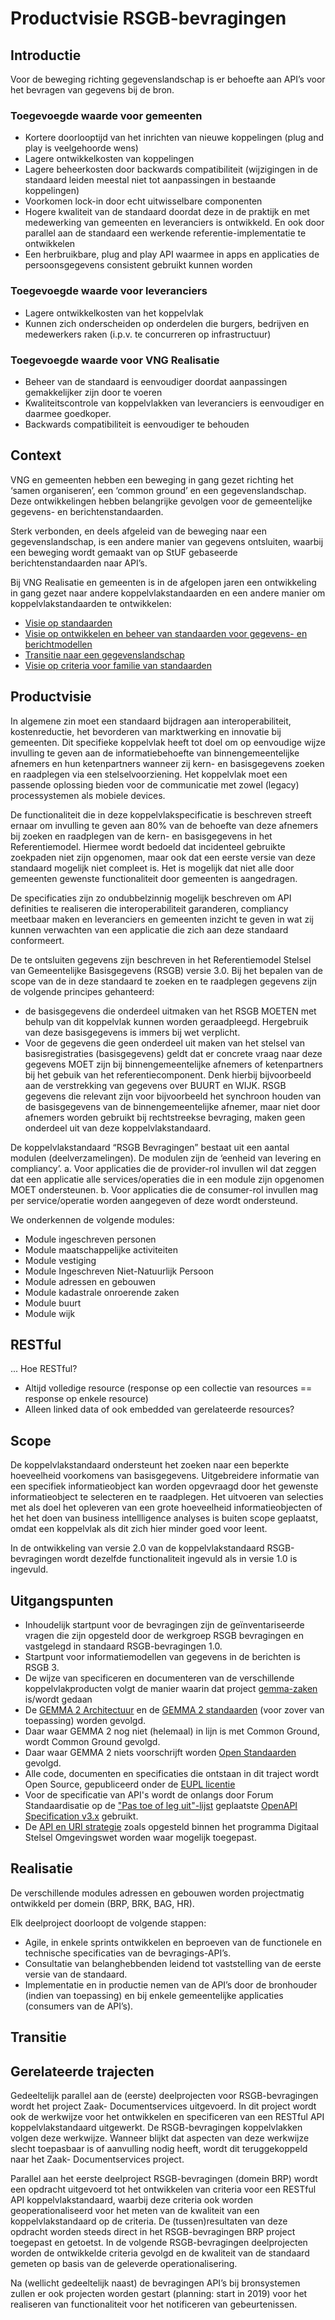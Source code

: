 # Productvisie RSGB-bevragingen

## Introductie
Voor de beweging richting gegevenslandschap is er behoefte aan API’s voor het bevragen van gegevens bij de bron.

### Toegevoegde waarde voor gemeenten
- Kortere doorlooptijd van het inrichten van nieuwe koppelingen (plug and play is veelgehoorde wens)
- Lagere ontwikkelkosten van koppelingen
- Lagere beheerkosten door backwards compatibiliteit (wijzigingen in de standaard leiden meestal niet tot aanpassingen in bestaande koppelingen)
- Voorkomen lock-in door echt uitwisselbare componenten
- Hogere kwaliteit van de standaard doordat deze in de praktijk en met medewerking van gemeenten en leveranciers is ontwikkeld. En ook door parallel aan de standaard een werkende referentie-implementatie te ontwikkelen
- Een herbruikbare, plug and play API waarmee in apps en applicaties de persoonsgegevens  consistent gebruikt kunnen worden

### Toegevoegde waarde voor leveranciers
- Lagere ontwikkelkosten van het koppelvlak
- Kunnen zich onderscheiden op onderdelen die burgers, bedrijven en medewerkers
raken (i.p.v. te concurreren op infrastructuur)

### Toegevoegde waarde voor VNG Realisatie
- Beheer van de standaard is eenvoudiger doordat aanpassingen gemakkelijker zijn door te voeren
- Kwaliteitscontrole van koppelvlakken van leveranciers is eenvoudiger en daarmee goedkoper.
- Backwards compatibiliteit is eenvoudiger te behouden

## Context
VNG en gemeenten hebben een beweging in gang gezet richting het ‘samen organiseren’, een ‘common ground’ en een gegevenslandschap. Deze ontwikkelingen hebben belangrijke gevolgen voor de gemeentelijke gegevens- en berichtenstandaarden.

Sterk verbonden, en deels afgeleid van de beweging naar een gegevenslandschap, is een andere manier van gegevens ontsluiten, waarbij een beweging wordt gemaakt van op StUF gebaseerde berichtenstandaarden naar API’s.

Bij VNG Realisatie en gemeenten is in de afgelopen jaren een ontwikkeling in gang gezet naar andere koppelvlakstandaarden en een andere manier om koppelvlakstandaarden te ontwikkelen:
- [Visie op standaarden](https://www.gemmaonline.nl/images/gemmaonline/3/31/20171124_KING_Visie_op_Standaarden.pdf)
- [Visie op ontwikkelen en beheer van standaarden voor gegevens- en berichtmodellen](https://www.gemmaonline.nl/images/gemmaonline/b/bd/Ag_5_Visie_op_ontwikkelen_en_beheer_van_standaarden_voor_gegevens_en_berichtmodellen.pdf)
- [Transitie naar een gegevenslandschap](https://www.gemmaonline.nl/images/gemmaonline/0/01/Ag_4_Transitie_naar_een_gegevenslandschap.pdf)
- [Visie op criteria voor familie van standaarden](https://www.gemmaonline.nl/images/gemmaonline/7/70/Regiegroep_20180404_Agendapunt_5_Criteria_voor_familie_van_standaarden.pdf)

## Productvisie
In algemene zin moet een standaard bijdragen aan interoperabiliteit, kostenreductie, het bevorderen van marktwerking en innovatie bij gemeenten.
Dit specifieke koppelvlak heeft tot doel om op eenvoudige wijze invulling te geven aan de informatiebehoefte van binnengemeentelijke afnemers en hun ketenpartners wanneer zij kern- en basisgegevens zoeken en raadplegen via een stelselvoorziening. Het koppelvlak moet een passende oplossing bieden voor de communicatie met zowel (legacy) processystemen als mobiele devices.

De functionaliteit die in deze koppelvlakspecificatie is beschreven streeft ernaar om invulling te geven aan 80% van de behoefte van deze afnemers bij zoeken en raadplegen van de kern- en basisgegevens in het Referentiemodel. Hiermee wordt bedoeld dat incidenteel gebruikte zoekpaden niet zijn opgenomen, maar ook dat een eerste versie van deze standaard mogelijk niet compleet is. Het is mogelijk dat niet alle door gemeenten gewenste functionaliteit door gemeenten is aangedragen.

De specificaties zijn zo ondubbelzinnig mogelijk beschreven om API definities te realiseren die interoperabiliteit garanderen, compliancy meetbaar maken en leveranciers en gemeenten inzicht te geven in wat zij kunnen verwachten van een applicatie die zich aan deze standaard conformeert.

De te ontsluiten gegevens zijn beschreven in het Referentiemodel Stelsel van Gemeentelijke Basisgegevens (RSGB) versie 3.0. Bij het bepalen van de scope van de in deze standaard te zoeken en te raadplegen gegevens zijn de volgende principes gehanteerd:
- de basisgegevens die onderdeel uitmaken van het RSGB MOETEN met behulp van dit koppelvlak kunnen worden geraadpleegd. Hergebruik van deze basisgegevens is immers bij wet verplicht.
- Voor de gegevens die geen onderdeel uit maken van het stelsel van basisregistraties (basisgegevens) geldt dat er concrete vraag naar deze gegevens MOET zijn bij binnengemeentelijke afnemers of ketenpartners bij het gebuik van het referentiecomponent. Denk hierbij bijvoorbeeld aan de verstrekking van gegevens over BUURT en WIJK.
RSGB gegevens die relevant zijn voor bijvoorbeeld het synchroon houden van de basisgegevens van de binnengemeentelijke afnemer, maar niet door afnemers worden gebruikt bij rechtstreekse bevraging, maken geen onderdeel uit van deze koppelvlakstandaard.

De koppelvlakstandaard “RSGB Bevragingen” bestaat uit een aantal modulen (deelverzamelingen). De modulen zijn de ‘eenheid van levering en compliancy’.
a. Voor applicaties die de provider-rol invullen wil dat zeggen dat een applicatie alle services/operaties die in een module zijn opgenomen MOET ondersteunen.
b. Voor applicaties die de consumer-rol invullen mag per service/operatie worden aangegeven of deze wordt ondersteund.

We onderkennen de volgende modules:
-	Module ingeschreven personen
-	Module maatschappelijke activiteiten
-	Module vestiging
-	Module Ingeschreven Niet-Natuurlijk Persoon
-	Module adressen en gebouwen
-	Module kadastrale onroerende zaken
- Module buurt
- Module wijk

## RESTful
... Hoe RESTful?
- Altijd volledige resource (response op een collectie van resources == response op enkele resource)
- Alleen linked data of ook embedded van gerelateerde resources?

## Scope
De koppelvlakstandaard ondersteunt het zoeken naar een beperkte hoeveelheid voorkomens van basisgegevens. Uitgebreidere informatie van een specifiek informatieobject kan worden opgevraagd door het gewenste informatieobject te selecteren en te raadplegen.
Het uitvoeren van selecties met als doel het opleveren van een grote hoeveelheid informatieobjecten of het het doen van business intellligence analyses is buiten scope geplaatst, omdat een koppelvlak als dit zich hier minder goed voor leent.

In de ontwikkeling van versie 2.0 van de koppelvlakstandaard RSGB-bevragingen wordt dezelfde functionaliteit ingevuld als in versie 1.0 is ingevuld.

## Uitgangspunten
- Inhoudelijk startpunt voor de bevragingen zijn de geïnventariseerde vragen die zijn opgesteld door de werkgroep RSGB bevragingen en vastgelegd in standaard RSGB-bevragingen 1.0.
- Startpunt voor informatiemodellen van gegevens in de berichten is RSGB 3.
- De wijze van specificeren en documenteren van de verschillende koppelvlakproducten volgt de manier waarin dat project [gemma-zaken](https://github.com/VNG-Realisatie/gemma-zaken) is/wordt gedaan
- De
[GEMMA 2 Architectuur](https://www.gemmaonline.nl/index.php/GEMMA_Architectuur)
en de
[GEMMA 2 standaarden](https://www.gemmaonline.nl/index.php/GEMMA_Gegevens-_en_berichtenarchitectuur)
(voor zover van toepassing) worden gevolgd.
- Daar waar GEMMA 2 nog niet (helemaal) in lijn is met Common Ground, wordt
Common Ground gevolgd.
- Daar waar GEMMA 2 niets voorschrijft worden
[Open Standaarden](https://www.forumstandaardisatie.nl/open-standaarden)
gevolgd.
- Alle code, documenten en specificaties die ontstaan in dit traject wordt Open
Source, gepubliceerd onder de
[EUPL licentie](https://joinup.ec.europa.eu/collection/eupl/eupl-text-11-12)
- Voor de specificatie van API's wordt de onlangs door Forum Standaardisatie op
de
["Pas toe of leg uit"-lijst](https://www.forumstandaardisatie.nl/lijst-open-standaarden/in_lijst/verplicht-pas-toe-leg-uit)
geplaatste
[OpenAPI Specification v3.x](https://www.forumstandaardisatie.nl/standaard/openapi-specification)
gebruikt.
- De
[API en URI strategie](https://aandeslagmetdeomgevingswet.nl/digitaal-stelsel/documenten/documenten/api-uri-strategie/)
zoals opgesteld binnen het programma Digitaal Stelsel Omgevingswet worden waar
mogelijk toegepast.

## Realisatie
De verschillende modules adressen en gebouwen worden projectmatig ontwikkeld per domein (BRP, BRK, BAG, HR).

Elk deelproject doorloopt de volgende stappen:
-	Agile, in enkele sprints ontwikkelen en beproeven van de functionele en technische specificaties van de bevragings-API’s.
-	Consultatie van belanghebbenden leidend tot vaststelling van de eerste versie van de standaard.
-	Implementatie en in productie nemen van de API’s door de bronhouder (indien van toepassing) en bij enkele gemeentelijke applicaties (consumers van de API’s).

## Transitie

## Gerelateerde trajecten
Gedeeltelijk parallel aan de (eerste) deelprojecten voor RSGB-bevragingen wordt het project Zaak- Documentservices uitgevoerd. In dit project wordt ook de werkwijze voor het ontwikkelen en specificeren van een RESTful API koppelvlakstandaard uitgewerkt. De RSGB-bevragingen koppelvlakken volgen deze werkwijze. Wanneer blijkt dat aspecten van deze werkwijze slecht toepasbaar is of aanvulling nodig heeft, wordt dit teruggekoppeld naar het Zaak- Documentservices project.

Parallel aan het eerste deelproject RSGB-bevragingen (domein BRP) wordt een opdracht uitgevoerd tot het ontwikkelen van criteria voor een RESTful API koppelvlakstandaard, waarbij deze criteria ook worden geoperationaliseerd voor het meten van de kwaliteit van een koppelvlakstandaard op de criteria. De (tussen)resultaten van deze opdracht worden steeds direct in het RSGB-bevragingen BRP project toegepast en getoetst. In de volgende RSGB-bevragingen deelprojecten worden de ontwikkelde criteria gevolgd en de kwaliteit van de standaard gemeten op basis van de geleverde operationalisering.

Na (wellicht gedeeltelijk naast) de bevragingen API’s bij bronsystemen zullen er ook projecten worden gestart (planning: start in 2019) voor het realiseren van functionaliteit voor het notificeren van gebeurtenissen.

